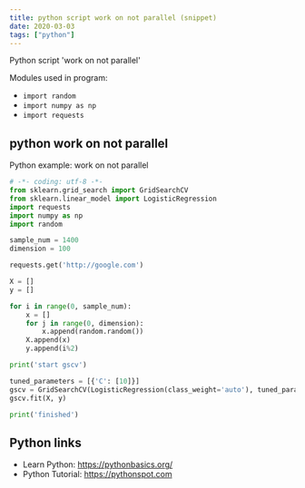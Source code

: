 ```yaml
---
title: python script work on not parallel (snippet)
date: 2020-03-03
tags: ["python"]
---
```

Python script 'work on not parallel'


Modules used in program: 
* `import random`
* `import numpy as np`
* `import requests`

## python work on not parallel

Python example: work on not parallel

```python
# -*- coding: utf-8 -*-
from sklearn.grid_search import GridSearchCV
from sklearn.linear_model import LogisticRegression
import requests
import numpy as np
import random

sample_num = 1400
dimension = 100

requests.get('http://google.com')

X = []
y = []

for i in range(0, sample_num):
	x = []
	for j in range(0, dimension):
		x.append(random.random())
	X.append(x)
	y.append(i%2)

print('start gscv')

tuned_parameters = [{'C': [10]}]
gscv = GridSearchCV(LogisticRegression(class_weight='auto'), tuned_parameters, cv=2) # Delete n_jobs
gscv.fit(X, y)

print('finished')

```

## Python links

- Learn Python: https://pythonbasics.org/
- Python Tutorial: https://pythonspot.com
